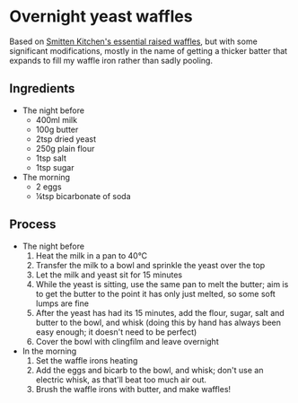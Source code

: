 Overnight yeast waffles
=======================

Based on [Smitten Kitchen's essential raised waffles][0], but with some
significant modifications, mostly in the name of getting a thicker batter that
expands to fill my waffle iron rather than sadly pooling.

[0]: https://smittenkitchen.com/2013/05/essential-raised-waffles/

Ingredients
-----------

-   The night before
    -   400ml milk
    -   100g butter
    -   2tsp dried yeast
    -   250g plain flour
    -   1tsp salt
    -   1tsp sugar
-   The morning
    -   2 eggs
    -   ¼tsp bicarbonate of soda

Process
-------

-   The night before
    1.  Heat the milk in a pan to 40°C
    2.  Transfer the milk to a bowl and sprinkle the yeast over the top
    3.  Let the milk and yeast sit for 15 minutes
    4.  While the yeast is sitting, use the same pan to melt the butter; aim is to get the butter to the point it has only just melted, so some soft lumps are fine
    5.  After the yeast has had its 15 minutes, add the flour, sugar, salt and butter to the bowl, and whisk (doing this by hand has always been easy enough; it doesn't need to be perfect)
    6.  Cover the bowl with clingfilm and leave overnight
-   In the morning
    1.  Set the waffle irons heating
    2.  Add the eggs and bicarb to the bowl, and whisk; don't use an electric whisk, as that'll beat too much air out.
    3.  Brush the waffle irons with butter, and make waffles!
